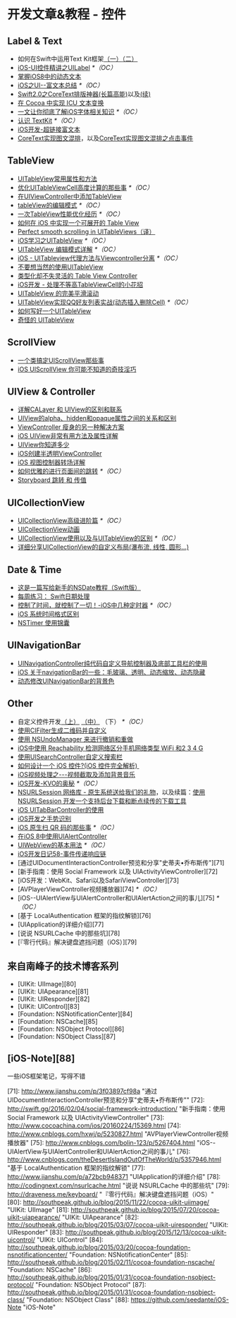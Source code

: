 # 开发文章&教程 - 控件

## Label & Text
- 如何在Swift中运用Text Kit框架[（一）][1][（二）][2]
- [iOS-UI控件精讲之UILabel][3] _\*（OC）_
- [掌握iOS8中的动态文本][4]
- [iOS之UI--富文本总结][5] _\*（OC）_
- [Swift2.0之CoreText排版神器(长篇高能)][6]以及[(续)][7]
- [在 Cocoa 中实现 ICU 文本变换][8]
- [一文让你彻底了解iOS字体相关知识][9] _\*（OC）_
- [认识 TextKit][10] _\*（OC）_
- [iOS开发-超链接富文本][11]
- [CoreText实现图文混排][12]，以及[CoreText实现图文混排之点击事件][13]

## TableView
- [UITableView常用属性和方法][14]
- [优化UITableViewCell高度计算的那些事][15] _\*（OC）_
- [在UIViewController中添加TableView][16]
- [tableView的编辑模式][17] _\*（OC）_
- [一次TableView性能优化经历][18] _\*（OC）_
- [如何在 iOS 中实现一个可展开的 Table View][19]
- [Perfect smooth scrolling in UITableViews（译）][20]
- [iOS学习之UITableView][21] _\*（OC）_
- [UITableView 编辑模式详解][22] _\*（OC）_
- [iOS - UITableview代理方法与Viewcontroller分离][23] _\*（OC）_
- [不要想当然的使用UITableView][24]
- [类型化却不失灵活的 Table View Controller][25]
- [iOS开发 - 处理不等高TableViewCell的小花招][26]
- [UITableView 的完美平滑滚动][27]
- [UITableView实现QQ好友列表实战(动态插入删除Cell)][28] _\*（OC）_
- [如何写好一个UITableView][29]
- [奇怪的 UITableView][30]

## ScrollView
- [一个类搞定UIScrollView那些事][31]
- [iOS UIScrollView 你可能不知道的奇技淫巧][32]


## UIView & Controller
- [详解CALayer 和 UIView的区别和联系][33]
- [UIView的alpha、hidden和opaque属性之间的关系和区别][34]
- [ViewController 瘦身的另一种解决方案][35]
- [iOS UIView非常有用方法及属性详解][36]
- [UIView你知道多少][37]
- [iOS创建半透明ViewController][38]
- [iOS 视图控制器转场详解][39]
- [如何优雅的进行页面间的跳转][40] _\*（OC）_
- [Storyboard 跳转 和 传值][41]

## UICollectionView
- [UICollectionView高级进阶篇][42] _\*（OC）_
- [UICollectionView动画][43]
- [UICollectionView使用以及与UITableView的区别][44] _\*（OC）_
- [详细分享UICollectionView的自定义布局(瀑布流, 线性, 圆形...)][45]

## Date & Time
- [这是一篇写给新手的NSDate教程（Swift版）][46]
- [每周练习： Swift日期处理][47]
- [控制了时间，就控制了一切！-iOS中几种定时器][48] _\*（OC）_
- [iOS 系统时间格式区别][49]
- [NSTimer 使用锦囊][50]

## UINavigationBar
- [UINavigationController纯代码自定义导航控制器及底部工具栏的使用][51]
- [iOS 关于navigationBar的一些：毛玻璃、透明、动态缩放、动态隐藏][52]
- [动态修改UINavigationBar的背景色][53]

## Other
- 自定义控件开发[（上）][54] [（中）][55] （下） _\*（OC）_
- [使用CIFilter生成二维码并自定义][56]　
- [使用 NSUndoManager 来进行撤销和重做][57]
- [iOS中使用 Reachability 检测网络区分手机网络类型 WiFi 和2 3 4 G][58]
- [使用UISearchController自定义搜索栏][59]
- [如何设计一个 iOS 控件?(iOS 控件完全解析) ][60]
- [iOS视频处理之---视频截取及添加背景音乐][61]
- [iOS开发-KVO的奥秘][62] _\*（OC）_
- [NSURLSession 网络库 - 原生系统送给我们的礼物][63]，以及续篇：[使用 NSURLSession 开发一个支持后台下载和断点续传的下载工具][64]
- [iOS UITabBarController的使用][65]
- [iOS开发之手势识别][66]
- [iOS 原生扫 QR 码的那些事][67] _\*（OC）_
- [在iOS 8中使用UIAlertController][68]
- [UIWebView的基本用法][69] _\*（OC）_
- [iOS开发日记58-事件传递响应链][70]
- [通过UIDocumentInteractionController预览和分享"史蒂夫•乔布斯传"][71]
- [新手指南：使用 Social Framework 以及 UIActivityViewController][72]
- [iOS开发：WebKit、Safari以及SafariViewController][73]
- [AVPlayerViewController视频播放器][74] _\*（OC）_
- [iOS--UIAlertView与UIAlertController和UIAlertAction之间的事儿][75] _\*（OC）_
- [基于 LocalAuthentication 框架的指纹解锁][76]
- [UIApplication的详细介绍][77]
- [说说 NSURLCache 中的那些坑][78]
- [『零行代码』解决键盘遮挡问题（iOS）][79]

## 来自南峰子的技术博客系列
- [UIKit: UIImage][80]
- [UIKit: UIApearance][81]
- [UIKit: UIResponder][82]
- [UIKit: UIControl][83]
- [Foundation: NSNotificationCenter][84]
- [Foundation: NSCache][85]
- [Foundation: NSObject Protocol][86]
- [Foundation: NSObject Class][87]

## [iOS-Note][88]
一些iOS框架笔记，写得不错

[1]:	http://www.devtalking.com/articles/text-kit-tutorial-in-swift-1/
[2]:	http://www.devtalking.com/articles/text-kit-tutorial-in-swift-2/
[3]:	http://www.cnblogs.com/iyou/p/4936606.html "iOS-UI控件精讲之UILabel"
[4]:	http://www.devtf.cn/?p=1199 "掌握iOS8中的动态文本"
[5]:	http://www.cnblogs.com/goodboy-heyang/p/5143135.html "iOS之UI--富文本总结"
[6]:	http://allluckly.cn/%E6%8A%95%E7%A8%BF/tuogao14 "Swift2.0之CoreText排版神器(长篇高能)January 31, 2016"
[7]:	http://allluckly.cn/%E6%8A%95%E7%A8%BF/tuogao17 "Swift2.0之CoreText排版神器(续)February 05, 2016"
[8]:	http://swift.gg/2016/02/23/cocoa-icu-text-transforms/ "在 Cocoa 中实现 ICU 文本变换"
[9]:	http://www.cnblogs.com/dsxniubility/p/4699352.html
[10]:	http://blog.jobbole.com/51965/
[11]:	http://www.jianshu.com/p/35a28e4dfd27 "iOS开发-超链接富文本"
[12]:	http://www.jianshu.com/p/6db3289fb05d "CoreText实现图文混排"
[13]:	http://www.jianshu.com/p/51c47329203e "CoreText实现图文混排之点击事件"
[14]:	http://beauty-soft.net/blog/ceiba/Ios/20140102/680.html
[15]:	http://blog.sunnyxx.com/2015/05/17/cell-height-calculation/
[16]:	http://conanwhf.gitcafe.io/2015/09/12/AddTableViewInUIViewController/
[17]:	http://www.cnblogs.com/1079062429lm/p/4820605.html
[18]:	http://yyny.me/ios/%E4%B8%80%E6%AC%A1TableView%E6%80%A7%E8%83%BD%E4%BC%98%E5%8C%96%E7%BB%8F%E5%8E%86/
[19]:	http://swift.gg/2015/12/03/expandable-table-view/ "如何在 iOS 中实现一个可展开的 Table View"
[20]:	http://southpeak.github.io/blog/2015/12/20/perfect-smooth-scrolling-in-uitableviews/ "Perfect smooth scrolling in UITableViews"
[21]:	http://www.cnblogs.com/zhenzhen123/p/5071743.html "iOS学习之UITableView"
[22]:	http://segmentfault.com/a/1190000004192662 "UITableView 编辑模式详解"
[23]:	http://www.jianshu.com/p/1ef24db79b48 "iOS - UITableview代理方法与Viewcontroller分离"
[24]:	http://sergiochan.xyz/2016/02/16/%E4%B8%8D%E8%A6%81%E6%83%B3%E5%BD%93%E7%84%B6%E7%9A%84%E5%B0%B1%E4%BD%BF%E7%94%A8UITableView/ "不要想当然的使用UITableView"
[25]:	http://www.cocoachina.com/ios/20160317/15702.html
[26]:	http://www.jianshu.com/p/a0342ee86431 "iOS开发 - 处理不等高TableViewCell的小花招"
[27]:	http://ios.jobbole.com/84360/
[28]:	http://www.jianshu.com/p/17517ae0df5e "UITableView实现QQ好友列表实战(动态插入删除Cell)"
[29]:	https://bestswifter.com/how-to-create-an-uitableview/
[30]:	http://codingnext.com/uitableview.html "奇怪的 UITableView"
[31]:	http://pingguohe.net/2016/04/06/uiscrollView-category.html
[32]:	http://www.jianshu.com/p/5804fa72aaed
[33]:	http://www.jianshu.com/p/079e5cf0f014
[34]:	http://blog.csdn.net/martin_liang/article/details/40739845 "UIView的alpha、hidden和opaque属性之间的关系和区别"
[35]:	http://www.cocoachina.com/ios/20151116/14010.html
[36]:	http://blog.csdn.net/kingsley_cxz/article/details/9323327 "iOS UIView非常有用方法及属性详解"
[37]:	http://www.cnblogs.com/likwo/archive/2011/06/18/2084192.html "UIView你知道多少"
[38]:	http://miketech.it/ios-transparent-viewcontroller/
[39]:	https://github.com/seedante/iOS-Note/wiki/ViewController-Transition
[40]:	http://gaonan.me/2015/07/23/%E5%A6%82%E4%BD%95%E4%BC%98%E9%9B%85%E7%9A%84%E8%BF%9B%E8%A1%8C%E9%A1%B5%E9%9D%A2%E9%97%B4%E7%9A%84%E8%B7%B3%E8%BD%AC/
[41]:	http://www.cnblogs.com/pinecoder/p/5039777.html "Storyboard 跳转 和 传值"
[42]:	http://www.olinone.com/?p=280
[43]:	http://www.liuchungui.com/blog/2015/11/24/uicollectionviewdong-hua/ "UICollectionView动画"
[44]:	http://www.cnblogs.com/salam/p/5192576.html "UICollectionView使用以及与UITableView的区别"
[45]:	http://www.jianshu.com/p/cabec2786241 "详细分享UICollectionView的自定义布局(瀑布流, 线性, 圆形...)"
[46]:	http://www.cocoachina.com/swift/20151126/14430.html "这是一篇写给新手的NSDate教程（Swift版）"
[47]:	https://github.com/icepy/_posts/issues/9 "每周练习： Swift日期处理"
[48]:	http://www.jianshu.com/p/21d351116587?sukey=fc78a68049a14bb2ca76044920265548313e975e28c8fd2be59c5e2cadecfddefd0bb6dab6853db6a6f72a8f3bee76a6
[49]:	http://www.cnblogs.com/simple-life-no1/p/4192311.html "iOS 系统时间格式区别"
[50]:	http://www.futantan.com/2016/04/14/NSTimer-tips/
[51]:	http://www.cnblogs.com/brance/p/4964769.html "swift-UINavigationController纯代码自定义导航控制器及底部工具栏的使用"
[52]:	http://www.jianshu.com/p/b2585c37e14b "iOS 关于navigationBar的一些：毛玻璃、透明、动态缩放、动态隐藏"
[53]:	http://tech.glowing.com/cn/change-uinavigationbar-backgroundcolor-dynamically/ "动态修改UINavigationBar的背景色"
[54]:	http://www.cnblogs.com/maomishen/p/4924726.html
[55]:	http://www.cnblogs.com/maomishen/p/4934742.html
[56]:	http://blog.yourtion.com/custom-cifilter-qrcode-generator.html
[57]:	http://swift.gg/2015/11/10/ios-undo-and-redo-with-nsundomanager/ "使用 NSUndoManager 来进行撤销和重做"
[58]:	http://www.cnblogs.com/jgCho/p/4959657.html "iOS中使用 Reachability 检测网络区分手机网络类型 WiFi 和2 3 4 G"
[59]:	http://swift.gg/2015/09/11/custom_search_bar_tutorial/ "使用UISearchController自定义搜索栏"
[60]:	http://blog.csdn.net/zhangao0086/article/details/45622875
[61]:	http://www.jianshu.com/p/aefacc2cf039 "iOS视频处理之---视频截取及添加背景音乐"
[62]:	http://www.jianshu.com/p/742b4b248da9 "iOS开发-KVO的奥秘"
[63]:	http://swiftcafe.io/2015/12/20/nsurlsession/ "NSURLSession 网络库 - 原生系统送给我们的礼物"
[64]:	http://swiftcafe.io/2015/12/23/nsurlsession-app/ "使用 NSURLSession 开发一个支持后台下载和断点续传的下载工具"
[65]:	http://www.cnblogs.com/jukaiit/p/5066468.html "iOS UITabBarController的使用"
[66]:	http://ios.jobbole.com/83338/
[67]:	http://c0ming.me/qr-code-scan/
[68]:	http://www.cnblogs.com/jgCho/p/5085016.html "在iOS 8中使用UIAlertController"
[69]:	http://www.cnblogs.com/MasterPeng/p/5009523.html "UIWebView的基本用法"
[70]:	http://www.cnblogs.com/Twisted-Fate/p/5088314.html "iOS开发日记58-事件传递响应链"
[71]:	http://www.jianshu.com/p/3f03897cf98a "通过UIDocumentInteractionController预览和分享"史蒂夫•乔布斯传""
[72]:	http://swift.gg/2016/02/04/social-framework-introduction/ "新手指南：使用 Social Framework 以及 UIActivityViewController"
[73]:	http://www.cocoachina.com/ios/20160224/15369.html
[74]:	http://www.cnblogs.com/hxwj/p/5230827.html "AVPlayerViewController视频播放器"
[75]:	http://www.cnblogs.com/bolin-123/p/5267404.html "iOS--UIAlertView与UIAlertController和UIAlertAction之间的事儿"
[76]:	http://www.cnblogs.com/theDesertIslandOutOfTheWorld/p/5357946.html "基于 LocalAuthentication 框架的指纹解锁"
[77]:	http://www.jianshu.com/p/a72bcb948371 "UIApplication的详细介绍"
[78]:	http://codingnext.com/nsurlcache.html "说说 NSURLCache 中的那些坑"
[79]:	http://draveness.me/keyboard/ "『零行代码』解决键盘遮挡问题（iOS）"
[80]:	http://southpeak.github.io/blog/2015/11/22/cocoa-uikit-uiimage/ "UIKit: UIImage"
[81]:	http://southpeak.github.io/blog/2015/07/20/cocoa-uikit-uiapearance/ "UIKit: UIApearance"
[82]:	http://southpeak.github.io/blog/2015/03/07/cocoa-uikit-uiresponder/ "UIKit: UIResponder"
[83]:	http://southpeak.github.io/blog/2015/12/13/cocoa-uikit-uicontrol/ "UIKit: UIControl"
[84]:	http://southpeak.github.io/blog/2015/03/20/cocoa-foundation-nsnotificationcenter/ "Foundation: NSNotificationCenter"
[85]:	http://southpeak.github.io/blog/2015/02/11/cocoa-foundation-nscache/ "Foundation: NSCache"
[86]:	http://southpeak.github.io/blog/2015/01/31/cocoa-foundation-nsobject-protocol/ "Foundation: NSObject Protocol"
[87]:	http://southpeak.github.io/blog/2015/01/31/cocoa-foundation-nsobject-class/ "Foundation: NSObject Class"
[88]:	https://github.com/seedante/iOS-Note "iOS-Note"